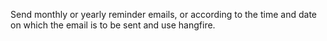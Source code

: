 Send monthly or yearly reminder emails, or according to the time and date on which the email is to be sent and
use hangfire.
